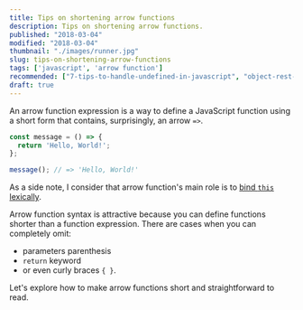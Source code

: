```yaml
---
title: Tips on shortening arrow functions
description: Tips on shortening arrow functions.
published: "2018-03-04"
modified: "2018-03-04"
thumbnail: "./images/runner.jpg"
slug: tips-on-shortening-arrow-functions
tags: ['javascript', 'arrow function']
recommended: ["7-tips-to-handle-undefined-in-javascript", "object-rest-spread-properties-javascript", "7-architectural-attributes-of-a-reliable-react-component"]
draft: true
---
```


An arrow function expression is a way to define a JavaScript function using a short form that contains, surprisingly, an arrow `=>`.  

```javascript
const message = () => {
  return 'Hello, World!';
};

message(); // => 'Hello, World!'
```

As a side note, I consider that arrow function's main role is to [bind `this` lexically](https://dmitripavlutin.com/gentle-explanation-of-this-in-javascript/#71thisinarrowfunction).  

Arrow function syntax is attractive because you can define functions shorter than a function expression. There are cases when you can completely omit:  

* parameters parenthesis
* `return` keyword 
* or even curly braces `{ }`.  

Let's explore how to make arrow functions short and straightforward to read.  